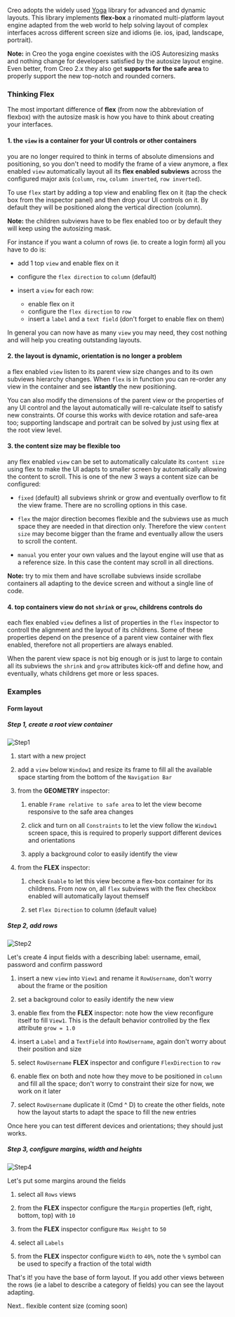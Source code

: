 Creo adopts the widely used [Yoga](https://yogalayout.com/docs) library for advanced and dynamic layouts. This library implements **flex-box** a rinomated multi-platform layout engine adapted from the web world to help solving layout of complex interfaces across different screen size and idioms (ie. ios, ipad, landscape, portrait).

**Note:** in Creo the yoga engine coexistes with the iOS Autoresizing masks and nothing change for developers satisfied by the autosize layout engine. Even better, from Creo 2.x they also get **supports for the safe area** to properly support the new top-notch and rounded corners.

### Thinking Flex

The most important difference of **flex** (from now the abbreviation of flexbox) with the autosize mask is how you have to think about creating your interfaces.

#### 1. the `view` is a container for your UI controls or other containers

you are no longer required to think in terms of absolute dimensions and positioning, so you don't need to modify the frame of a view anymore, a flex enabled `view` automatically layout all its **flex enabled subviews** across the configured major axis (`column`, `row`, `column inverted`, `row inverted`).

To use `flex` start by adding a top view and enabling flex on it (tap the check box from the inspector panel) and then drop your UI controls on it. By default they will be positioned along the vertical direction (column).

**Note:** the children subviews have to be flex enabled too or by default they will keep using the autosizing mask.

For instance if you want a column of rows (ie. to create a login form) all you have to do is:

- add 1 top `view` and enable flex on it

- configure the `flex direction` to `column` (default)

- insert a `view` for each row:
  - enable flex on it
  - configure the `flex direction` to `row`
  - insert a `label` and a `text field` (don't forget to enable flex on them)

In general you can now have as many `view` you may need, they cost nothing and will help you creating outstanding layouts.

#### 2. the layout is dynamic, orientation is no longer a problem

a flex enabled `view` listen to its parent view size changes and to its own subviews hierarchy changes. When `flex` is in function you can re-order any view in the container and see **istantly** the new positioning.

You can also modify the dimensions of the parent view or the properties of any UI control and the layout automatically will re-calculate itself to satisfy new constraints. Of course this works with device rotation and safe-area too; supporting landscape and portrait can be solved by just using flex at the root view level.

#### 3. the content size may be flexible too

any flex enabled `view` can be set to automatically calculate its `content size` using flex to make the UI adapts to smaller screen by automatically allowing the content to scroll. This is one of the new 3 ways a content size can be configured:

- `fixed` (default) all subviews shrink or grow and eventually overflow to fit the view frame. There are no scrolling options in this case.

- `flex` the major direction becomes flexible and the subviews use as much space they are needed in that direction only. Therefore the view `content size` may become bigger than the frame and eventually allow the users to scroll the content.

- `manual` you enter your own values and the layout engine will use that as a reference size. In this case the content may scroll in all directions.

**Note:** try to mix them and have scrollabe subviews inside scrollabe containers all adapting to the device screen and without a single line of code.

#### 4. top containers view do not `shrink` or `grow`, childrens controls do

each flex enabled `view` defines a list of properties in the `flex` inspector to controll the alignment and the layout of its childrens. Some of these properties depend on the presence of a parent view container with flex enabled, therefore not all propertiers are always enabled.

When the parent view space is not big enough or is just to large to contain all its subviews the `shrink` and `grow` attributes kick-off and define how, and eventually, whats childrens get more or less spaces.

### Examples

#### Form layout

##### Step 1, create a root view container

![Step1](../images/creo/flex_form_1.png)

1. start with a new project

1. add a `view` below `Window1` and resize its frame to fill all the available space starting from the bottom of the `Navigation Bar`

1. from the **GEOMETRY** inspector:

    1. enable `Frame relative to safe area` to let the view become responsive to the safe area changes

    1. click and turn on all `Constraints` to let the view follow the `Window1` screen space, this is required to properly support different devices and orientations

    1. apply a background color to easily identify the view

1. from the **FLEX** inspector:

    1. check `Enable` to let this view become a flex-box container for its childrens. From now on, all `flex` subviews with the flex checkbox enabled will automatically layout themself

    1. set `Flex Direction` to column (default value)

##### Step 2, add rows

![Step2](../images/creo/flex_form_2.png)

Let's create 4 input fields with a describing label: username, email, password and confirm password

1. insert a new `view` into `View1` and rename it `RowUsername`, don't worry about the frame or the position

1. set a background color to easily identify the new view

1. enable flex from the **FLEX** inspector: note how the view reconfigure itself to fill `View1`. This is the default behavior controlled by the flex attribute `grow = 1.0`

1. insert a `Label` and a `TextField` into `RowUsername`, again don't worry about their position and size

1. select `RowUsername` **FLEX** inspector and configure `FlexDirection` to `row`

1. enable flex on both and note how they move to be positioned in `column` and fill all the space; don't worry to constraint their size for now, we work on it later

1. select `RowUsername` duplicate it (Cmd ^ D) to create the other fields, note how the layout starts to adapt the space to fill the new entries

Once here you can test different devices and orientations; they should just works.

##### Step 3, configure margins, width and heights

![Step4](../images/creo/flex_form_5.png)

Let's put some margins around the fields

1. select all `Rows` views

1. from the **FLEX** inspector configure the `Margin` properties (left, right, bottom, top) with `10`

1. from the **FLEX** inspector configure `Max Height` to `50`

1. select all `Labels`

1. from the **FLEX** inspector configure `Width` to `40%`, note the `%` symbol can be used to specify a fraction of the total width

That's it! you have the base of form layout. If you add other views between the rows (ie a label to describe a category of fields) you can see the layout adapting.

Next.. flexible content size (coming soon)